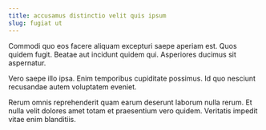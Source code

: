 ```yaml
---
title: accusamus distinctio velit quis ipsum
slug: fugiat ut
---
```


Commodi quo eos facere aliquam excepturi saepe aperiam est. Quos quidem fugit. Beatae aut incidunt quidem qui. Asperiores ducimus sit aspernatur.

Vero saepe illo ipsa. Enim temporibus cupiditate possimus. Id quo nesciunt recusandae autem voluptatem eveniet.

Rerum omnis reprehenderit quam earum deserunt laborum nulla rerum. Et nulla velit dolores amet totam et praesentium vero quidem. Veritatis impedit vitae enim blanditiis.
